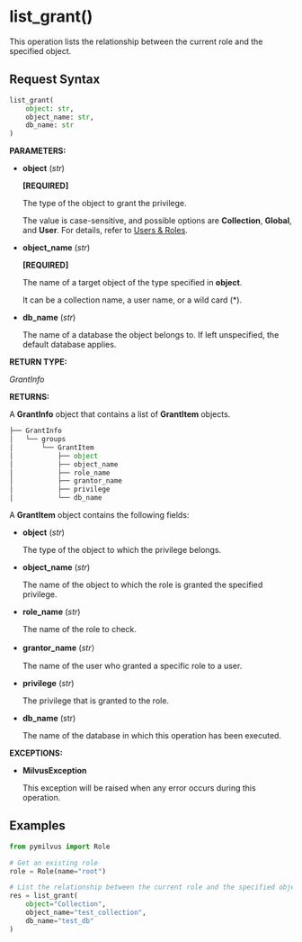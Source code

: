 
# list_grant()

This operation lists the relationship between the current role and the specified object.

## Request Syntax

```python
list_grant(
    object: str,
    object_name: str,
    db_name: str
)
```

__PARAMETERS:__

- __object__ (_str_)

    __[REQUIRED]__

    The type of the object to grant the privilege.

    The value is case-sensitive, and possible options are __Collection__, __Global__, and __User__. For details, refer to [Users & Roles](https://milvus.io/docs/users_and_roles.md).

- __object_name__ (_str_)

    __[REQUIRED]__

    The name of a target object of the type specified in __object__.

    It can be a collection name, a user name, or a wild card (*).

- __db_name__ (_str_)

    The name of a database the object belongs to. If left unspecified, the default database applies.

__RETURN TYPE:__

_GrantInfo_

__RETURNS:__

A __GrantInfo__ object that contains a list of __GrantItem__ objects.

```python
├── GrantInfo
│   └── groups  
│       └── GrantItem
│           ├── object
│           ├── object_name
│           ├── role_name
│           ├── grantor_name
│           ├── privilege
│           └── db_name
```

A __GrantItem__ object contains the following fields:

- __object__ (_str_)

    The type of the object to which the privilege belongs.

- __object_name__ (_str_)

    The name of the object to which the role is granted the specified privilege.

- __role_name__ (_str_)

    The name of the role to check.

- __grantor_name__ (_str_）

    The name of the user who granted a specific role to a user.

- __privilege__ (_str_)

    The privilege that is granted to the role.

- __db_name__ (str)

    The name of the database in which this operation has been executed.

__EXCEPTIONS:__

- __MilvusException__

    This exception will be raised when any error occurs during this operation.

## Examples

```python
from pymilvus import Role

# Get an existing role
role = Role(name="root")

# List the relationship between the current role and the specified object.
res = list_grant(
    object="Collection",
    object_name="test_collection",
    db_name="test_db"
)
```

